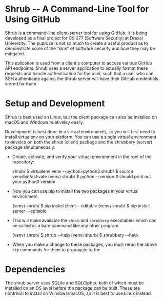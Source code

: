 # Shrub -- A Command-Line Tool for Using GitHub

Shrub is a command-line client-server tool for using GitHub. It is being
developed as a final project for CS 377 (Software Security) at Drexel
University. The puprose is not so much to create a useful product as to
demonstrate some of the "sins" of software security and how they may be
mitigated.

This aplication is used from a client's computer to access various
GitHub API endpoints. Shrub uses a server application to actually
format these requests and handle authentication for the user, such that
a user who can SSH authenticate against the Shrub server will have their
GitHub credentials stored for them.

# Setup and Development

Shrub is best used on Linux, but the client package can also be
installed on macOS and Windows relativeley easily.

Development is best done in a virtual environment, so you will first
need to install virtualenv on your platform. You can use a single
virtual environment to develop on both the shrub (client) package and
the shrubbery (server) package simultaneously.

* Create, activate, and verify your virtual environment in the root of
  the repository:

    shrub/ $ virtualenv venv --python=python3
    shrub/ $ source venv/bin/activate
    (venv) shrub/ $ python --version   # should print out your python3 version

* Now you can use pip to install the two packages in your virtual
  environment.

  (venv) shrub/ $ pip install client --editable
  (venv) shrub/ $ pip install server --editable

* This will make available the `shrub` and `shrubbery` executables
  which can be called as a bare command like any other program:

  (venv) shrub/ $ shrub --help
  (venv) shurb/ $ shrubbery --help

* When you make a change to these packages, you must rerun the above
  `pip` commands for them to propagate to the 

# Dependencies

The shrub server uses SQLite and SQLCipher, both of which must be
installed on an OS level before the package can be built. These are
nontrivial to install on Windows/macOS, so it is best to use Linux
instead.
